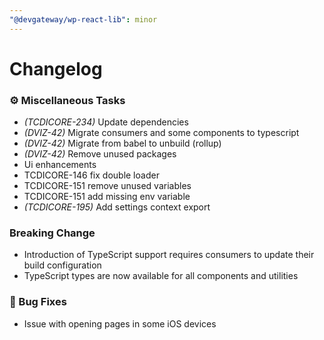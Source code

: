 ```yaml
---
"@devgateway/wp-react-lib": minor
---
```


# Changelog

### ⚙️ Miscellaneous Tasks

- *(TCDICORE-234)* Update dependencies
- *(DVIZ-42)* Migrate consumers and some components to typescript
- *(DVIZ-42)* Migrate from babel to unbuild (rollup)
- *(DVIZ-42)* Remove unused packages
- Ui enhancements
- TCDICORE-146 fix double loader
- TCDICORE-151 remove unused variables
- TCDICORE-151 add missing env variable
- *(TCDICORE-195)* Add settings context export

### Breaking Change

- Introduction of TypeScript support requires consumers to update their build configuration
- TypeScript types are now available for all components and utilities

### 🐛 Bug Fixes

- Issue with opening pages in some iOS devices
